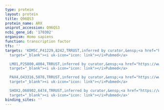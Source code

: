 ```yaml
---
type: protein
layout: protein
title: Q96QS3
protein_name: ARX
uniprot_accession: Q96QS3
ncbi_gene_id: '170302'
organism: Homo sapiens
function: transcription factor
tfs: ''
targets: 'KDM5C,P41229,8242,TRRUST,inferred by curator,&ensp;<a href="https://www.ncbi.nlm.nih.gov/pubmed/?term=23246292%5Buid%5D"
  target="_blank"><i uk-icon="icon: link"></i>Pubmed</a>

  LMO1,P25800,4004,TRRUST,inferred by curator,&ensp;<a href="https://www.ncbi.nlm.nih.gov/pubmed/?term=23771350%5Buid%5D"
  target="_blank"><i uk-icon="icon: link"></i>Pubmed</a>

  PAX4,O43316,5078,TRRUST,inferred by curator,&ensp;<a href="https://www.ncbi.nlm.nih.gov/pubmed/?term=23771350%5Buid%5D"
  target="_blank"><i uk-icon="icon: link"></i>Pubmed</a>

  SHOX2,O60902,6474,TRRUST,inferred by curator,&ensp;<a href="https://www.ncbi.nlm.nih.gov/pubmed/?term=23771350%5Buid%5D"
  target="_blank"><i uk-icon="icon: link"></i>Pubmed</a>'
binding_sites: ''
---
```

